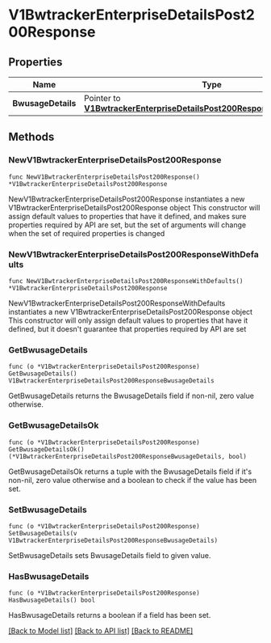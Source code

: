 # V1BwtrackerEnterpriseDetailsPost200Response

## Properties

Name | Type | Description | Notes
------------ | ------------- | ------------- | -------------
**BwusageDetails** | Pointer to [**V1BwtrackerEnterpriseDetailsPost200ResponseBwusageDetails**](V1BwtrackerEnterpriseDetailsPost200ResponseBwusageDetails.md) |  | [optional] 

## Methods

### NewV1BwtrackerEnterpriseDetailsPost200Response

`func NewV1BwtrackerEnterpriseDetailsPost200Response() *V1BwtrackerEnterpriseDetailsPost200Response`

NewV1BwtrackerEnterpriseDetailsPost200Response instantiates a new V1BwtrackerEnterpriseDetailsPost200Response object
This constructor will assign default values to properties that have it defined,
and makes sure properties required by API are set, but the set of arguments
will change when the set of required properties is changed

### NewV1BwtrackerEnterpriseDetailsPost200ResponseWithDefaults

`func NewV1BwtrackerEnterpriseDetailsPost200ResponseWithDefaults() *V1BwtrackerEnterpriseDetailsPost200Response`

NewV1BwtrackerEnterpriseDetailsPost200ResponseWithDefaults instantiates a new V1BwtrackerEnterpriseDetailsPost200Response object
This constructor will only assign default values to properties that have it defined,
but it doesn't guarantee that properties required by API are set

### GetBwusageDetails

`func (o *V1BwtrackerEnterpriseDetailsPost200Response) GetBwusageDetails() V1BwtrackerEnterpriseDetailsPost200ResponseBwusageDetails`

GetBwusageDetails returns the BwusageDetails field if non-nil, zero value otherwise.

### GetBwusageDetailsOk

`func (o *V1BwtrackerEnterpriseDetailsPost200Response) GetBwusageDetailsOk() (*V1BwtrackerEnterpriseDetailsPost200ResponseBwusageDetails, bool)`

GetBwusageDetailsOk returns a tuple with the BwusageDetails field if it's non-nil, zero value otherwise
and a boolean to check if the value has been set.

### SetBwusageDetails

`func (o *V1BwtrackerEnterpriseDetailsPost200Response) SetBwusageDetails(v V1BwtrackerEnterpriseDetailsPost200ResponseBwusageDetails)`

SetBwusageDetails sets BwusageDetails field to given value.

### HasBwusageDetails

`func (o *V1BwtrackerEnterpriseDetailsPost200Response) HasBwusageDetails() bool`

HasBwusageDetails returns a boolean if a field has been set.


[[Back to Model list]](../README.md#documentation-for-models) [[Back to API list]](../README.md#documentation-for-api-endpoints) [[Back to README]](../README.md)


